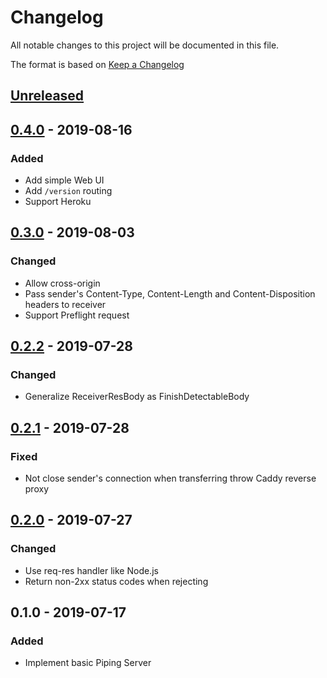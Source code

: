 # Changelog
All notable changes to this project will be documented in this file.

The format is based on [Keep a Changelog](http://keepachangelog.com/en/1.0.0/)

## [Unreleased]

## [0.4.0] - 2019-08-16
### Added
* Add simple Web UI
* Add `/version` routing
* Support Heroku

## [0.3.0] - 2019-08-03
### Changed
* Allow cross-origin
* Pass sender's Content-Type, Content-Length and Content-Disposition headers to receiver
* Support Preflight request

## [0.2.2] - 2019-07-28
### Changed
* Generalize ReceiverResBody as FinishDetectableBody

## [0.2.1] - 2019-07-28
### Fixed
* Not close sender's connection when transferring throw Caddy reverse proxy

## [0.2.0] - 2019-07-27
### Changed
* Use req-res handler like Node.js
* Return non-2xx status codes when rejecting

## 0.1.0 - 2019-07-17
### Added
* Implement basic Piping Server

[Unreleased]: https://github.com/nwtgck/piping-server-rust/compare/v0.4.0...HEAD
[0.4.0]: https://github.com/nwtgck/piping-server-rust/compare/v0.3.0...v0.4.0
[0.3.0]: https://github.com/nwtgck/piping-server-rust/compare/v0.2.2...v0.3.0
[0.2.2]: https://github.com/nwtgck/piping-server-rust/compare/v0.2.1...v0.2.2
[0.2.1]: https://github.com/nwtgck/piping-server-rust/compare/v0.2.0...v0.2.1
[0.2.0]: https://github.com/nwtgck/piping-server-rust/compare/v0.1.0...v0.2.0
